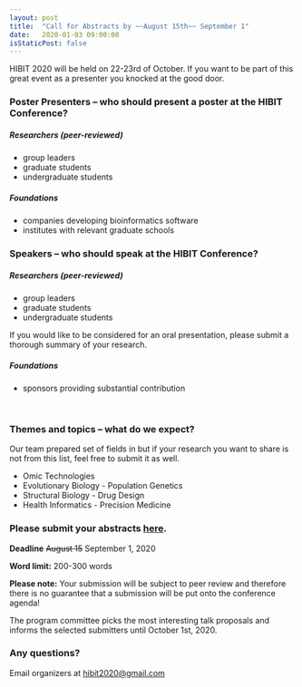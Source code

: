 ```yaml
---
layout: post
title:  "Call for Abstracts by ~~August 15th~~ September 1"
date:   2020-01-03 09:00:00
isStaticPost: false
---
```


HIBIT 2020 will be held on 22-23rd of October. If you want to be part of this great event as a presenter you knocked at the good door.

### Poster Presenters – who should present a poster at the HIBIT Conference?

##### Researchers (peer-reviewed)

* group leaders
* graduate students
* undergraduate students

##### Foundations

* companies developing bioinformatics software
* institutes with relevant graduate schools

### Speakers – who should speak at the HIBIT Conference?

##### Researchers (peer-reviewed)

* group leaders
* graduate students
* undergraduate students

If you would like to be considered for an oral presentation, please submit a thorough summary of your research.

##### Foundations

* sponsors providing substantial contribution

<br/>

### Themes and topics – what do we expect?

Our team prepared set of fields in but if your research you want to share is not from this list, feel free to submit it as well.

* Omic Technologies
* Evolutionary Biology - Population Genetics
* Structural Biology - Drug Design
* Health Informatics - Precision Medicine


### Please submit your abstracts [here](https://easychair.org/conferences/?conf=hibit2020).

__Deadline__ ~~August 15~~ September 1, 2020

__Word limit:__ 200-300 words

__Please note:__ Your submission will be subject to peer review and therefore there is no guarantee that a submission will be put onto the conference agenda!<br/>

The program committee picks the most interesting talk proposals and informs the selected submitters until October 1st, 2020.<br/>

### Any questions? 

Email organizers at [hibit2020@gmail.com](mailto:hibit2020@gmail.com)

